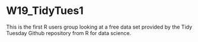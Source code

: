 # W19_TidyTues1
This is the first R users group looking at a free data set provided by the Tidy Tuesday Github repository from R for data science. 

